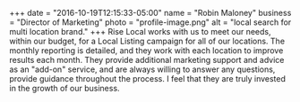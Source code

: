 +++
date = "2016-10-19T12:15:33-05:00"
name = "Robin Maloney"
business = "Director of Marketing"
photo = "profile-image.png"
alt = "local search for multi location brand."
+++
Rise Local works with us to meet our needs, within our budget, for a Local Listing campaign for all of our locations. The monthly reporting is detailed, and they work with each location to improve results each month. They provide additional marketing support and advice as an "add-on" service, and are always willing to answer any questions, provide guidance throughout the process.  I feel that they are truly invested in the growth of our business.

<!--more-->

